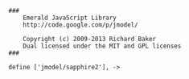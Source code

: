 	###
		Emerald JavaScript Library
		http://code.google.com/p/jmodel/

		Copyright (c) 2009-2013 Richard Baker
		Dual licensed under the MIT and GPL licenses
	###

	define ['jmodel/sapphire2'], ->